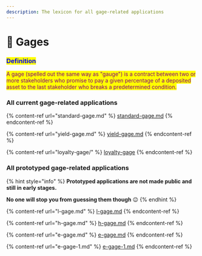 ```yaml
---
description: The lexicon for all gage-related applications
---
```


# 📜 Gages

### <mark style="color:blue;">Definition</mark>

<mark style="color:purple;">A gage (spelled out the same way as "gauge") is a contract between two or more stakeholders who promise to pay a given percentage of a deposited asset to the last stakeholder who breaks a predetermined condition.</mark>&#x20;

### **All current gage-related applications**

{% content-ref url="standard-gage.md" %}
[standard-gage.md](standard-gage.md)
{% endcontent-ref %}

{% content-ref url="yield-gage.md" %}
[yield-gage.md](yield-gage.md)
{% endcontent-ref %}

{% content-ref url="loyalty-gage/" %}
[loyalty-gage](loyalty-gage/)
{% endcontent-ref %}

### All prototyped gage-related applications

{% hint style="info" %}
**Prototyped applications are not made public and still in early stages.**&#x20;

**No one will stop you from guessing them though** :wink:
{% endhint %}

{% content-ref url="l-gage.md" %}
[l-gage.md](l-gage.md)
{% endcontent-ref %}

{% content-ref url="h-gage.md" %}
[h-gage.md](h-gage.md)
{% endcontent-ref %}

{% content-ref url="e-gage.md" %}
[e-gage.md](e-gage.md)
{% endcontent-ref %}

{% content-ref url="e-gage-1.md" %}
[e-gage-1.md](e-gage-1.md)
{% endcontent-ref %}
